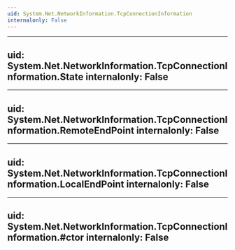 ```yaml
---
uid: System.Net.NetworkInformation.TcpConnectionInformation
internalonly: False
---
```


---
uid: System.Net.NetworkInformation.TcpConnectionInformation.State
internalonly: False
---

---
uid: System.Net.NetworkInformation.TcpConnectionInformation.RemoteEndPoint
internalonly: False
---

---
uid: System.Net.NetworkInformation.TcpConnectionInformation.LocalEndPoint
internalonly: False
---

---
uid: System.Net.NetworkInformation.TcpConnectionInformation.#ctor
internalonly: False
---
